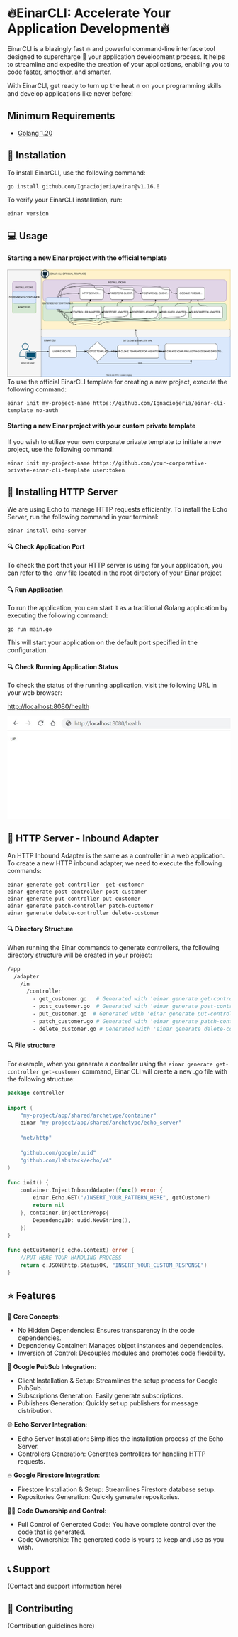 # :fire:EinarCLI: Accelerate Your Application Development:fire:

EinarCLI is a blazingly fast :fire: and powerful command-line interface tool designed to supercharge :rocket: your application development process. It helps to streamline and expedite the creation of your applications, enabling you to code faster, smoother, and smarter.

With EinarCLI, get ready to turn up the heat :fire: on your programming skills and develop applications like never before!

## Minimum Requirements

- [Golang 1.20](https://golang.org/doc/install)

## 🔧 Installation
To install EinarCLI, use the following command:

    go install github.com/Ignaciojeria/einar@v1.16.0

To verify your EinarCLI installation, run:

    einar version

## :computer: Usage
#### Starting a new Einar project with the official template
![Diagram](ddd_sketching/einar.drawio.svg)
To use the official EinarCLI template for creating a new project, execute the following command:

    einar init my-project-name https://github.com/Ignaciojeria/einar-cli-template no-auth
    
#### Starting a new Einar project with your custom private template
If you wish to utilize your own corporate private template to initiate a new project, use the following command:

    einar init my-project-name https://github.com/your-corporative-private-einar-cli-template user:token

## 🔧 Installing HTTP Server
We are using Echo to manage HTTP requests efficiently. To install the Echo Server, run the following command in your terminal:

    einar install echo-server
    
#### 🔍 Check Application Port 
To check the port that your HTTP server is using for your application, you can refer to the .env file located in the root directory of your Einar project

#### 🔍 Run Application
To run the application, you can start it as a traditional Golang application by executing the following command:

    go run main.go

This will start your application on the default port specified in the configuration.

#### 🔍 Check Running Application Status
To check the status of the running application, visit the following URL in your web browser:

[http://localhost:8080/health](http://localhost:8080/health) 

![Img](ddd_sketching/check_running_application_status.jpeg)

## :hammer: HTTP Server - Inbound Adapter
An HTTP Inbound Adapter is the same as a controller in a web application. To create a new HTTP inbound adapter, we need to execute the following commands:

    einar generate get-controller  get-customer
    einar generate post-controller post-customer
    einar generate put-controller put-customer
    einar generate patch-controller patch-customer
    einar generate delete-controller delete-customer

####  🔍 Directory Structure
When running the Einar commands to generate controllers, the following directory structure will be created in your project:

```bash
/app
  /adapter
    /in
      /controller
        - get_customer.go   # Generated with 'einar generate get-controller get-customer'
        - post_customer.go  # Generated with 'einar generate post-controller post-customer'
        - put_customer.go  # Generated with 'einar generate put-controller put-customer'
        - patch_customer.go # Generated with 'einar generate patch-controller patch-customer'
        - delete_customer.go # Generated with 'einar generate delete-controller delete-customer'
```

#### 🔍 File structure
For example, when you generate a controller using the `einar generate get-controller get-customer` command, Einar CLI will create a new .go file with the following structure:

```go
package controller

import (
	"my-project/app/shared/archetype/container"
	einar "my-project/app/shared/archetype/echo_server"

	"net/http"

	"github.com/google/uuid"
	"github.com/labstack/echo/v4"
)

func init() {
	container.InjectInboundAdapter(func() error {
		einar.Echo.GET("/INSERT_YOUR_PATTERN_HERE", getCustomer)
		return nil
	}, container.InjectionProps{
		DependencyID: uuid.NewString(),
	})
}

func getCustomer(c echo.Context) error {
	//PUT HERE YOUR HANDLING PROCESS
	return c.JSON(http.StatusOK, "INSERT_YOUR_CUSTOM_RESPONSE")
}
```

## ⭐ Features

🔧 **Core Concepts**:
   - No Hidden Dependencies: Ensures transparency in the code dependencies.
   - Dependency Container: Manages object instances and dependencies.
   - Inversion of Control: Decouples modules and promotes code flexibility.

📡 **Google PubSub Integration**:
   - Client Installation & Setup: Streamlines the setup process for Google PubSub.
   - Subscriptions Generation: Easily generate subscriptions.
   - Publishers Generation: Quickly set up publishers for message distribution.

🌐 **Echo Server Integration**:
   - Echo Server Installation: Simplifies the installation process of the Echo Server.
   - Controllers Generation: Generates controllers for handling HTTP requests.

🔥 **Google Firestore Integration**:
   - Firestore Installation & Setup: Streamlines Firestore database setup.
   - Repositories Generation: Quickly generate repositories.

👨‍💻 **Code Ownership and Control**:
   - Full Control of Generated Code: You have complete control over the code that is generated.
   - Code Ownership: The generated code is yours to keep and use as you wish.


## :telephone_receiver: Support

(Contact and support information here)

## :handshake: Contributing

(Contribution guidelines here)
